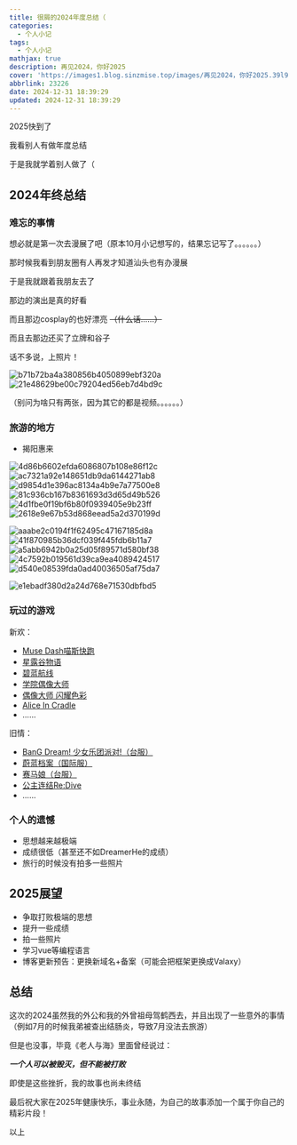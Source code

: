 ```yaml
---
title: 很屑的2024年度总结（
categories: 
  - 个人小记
tags: 
  - 个人小记
mathjax: true
description: 再见2024，你好2025
cover: 'https://images1.blog.sinzmise.top/images/再见2024，你好2025.39l9926twi.png'
abbrlink: 23226
date: 2024-12-31 18:39:29
updated: 2024-12-31 18:39:29
---
```

2025快到了

我看别人有做年度总结

于是我就学着别人做了（

<!-- more -->

## 2024年终总结
### 难忘的事情
想必就是第一次去漫展了吧（原本10月小记想写的，结果忘记写了。。。。。。）

那时候我看到朋友圈有人再发才知道汕头也有办漫展

于是我就跟着我朋友去了

那边的演出是真的好看

而且那边cosplay的也好漂亮 ~~（什么话......）~~

而且去那边还买了立牌和谷子

话不多说，上照片！

![b71b72ba4a380856b4050899ebf320a](https://images1.blog.sinzmise.top/images/b71b72ba4a380856b4050899ebf320a.9dd1bina8y.avif)
![21e48629be00c79204ed56eb7d4bd9c](https://images1.blog.sinzmise.top/images/21e48629be00c79204ed56eb7d4bd9c.70aeub9wjo.avif)

（别问为啥只有两张，因为其它的都是视频。。。。。。）
### 旅游的地方
- 揭阳惠来
<div class="flex flex-col">

<div class="flex grid-cols-2 justify-center items-center">

![4d86b6602efda6086807b108e86f12c](https://images1.blog.sinzmise.top/20240901/4d86b6602efda6086807b108e86f12c.51e3aw62e3.jpg)
![ac7321a92e148651db9da6144271ab8](https://images1.blog.sinzmise.top/20240901/ac7321a92e148651db9da6144271ab8.2obgtosbul.jpg)
![d9854d1e396ac8134a4b9e7a77500e8](https://images1.blog.sinzmise.top/20240901/d9854d1e396ac8134a4b9e7a77500e8.9rjc9axx7y.jpg)
![81c936cb167b8361693d3d65d49b526](https://images1.blog.sinzmise.top/20240901/81c936cb167b8361693d3d65d49b526.8l010p94sj.jpg)
![4d1fbe0f19bf6b80f0939405e9b23ff](https://images1.blog.sinzmise.top/20240901/4d1fbe0f19bf6b80f0939405e9b23ff.3nrk6uvimx.jpg)
![2618e9e67b53d868eead5a2d370199d](https://images1.blog.sinzmise.top/20240901/2618e9e67b53d868eead5a2d370199d.41xzxq5gko.jpg)

![aaabe2c0194f1f62495c47167185d8a](https://images1.blog.sinzmise.top/20240901/aaabe2c0194f1f62495c47167185d8a.lvo5mub12.jpg)
![41f870985b36dcf039f445fdb6b11a7](https://images1.blog.sinzmise.top/20240901/41f870985b36dcf039f445fdb6b11a7.3k7y953l6b.jpg)
![a5abb6942b0a25d05f89571d580bf38](https://images1.blog.sinzmise.top/20240901/a5abb6942b0a25d05f89571d580bf38.361ii9vf7a.jpg)
![4c7592b019561d39ca9ea4089424517](https://images1.blog.sinzmise.top/20240901/4c7592b019561d39ca9ea4089424517.3nrk6uwvmq.jpg)
![d540e08539fda0ad40036505af75da7](https://images1.blog.sinzmise.top/20240901/d540e08539fda0ad40036505af75da7.6f0mexj654.jpg)

![e1ebadf380d2a24d768e71530dbfbd5](https://images1.blog.sinzmise.top/20240901/e1ebadf380d2a24d768e71530dbfbd5.7w6rgrrov7.jpg)

</div>

</div>

### 玩过的游戏
新欢：
- [Muse Dash喵斯快跑](https://musedash.peropero.net/)
- [星露谷物语](https://www.stardewvalley.net/)
- [碧蓝航线](https://game.bilibili.com/blhx/)
- [学院偶像大师](https://gakuen.idolmaster-official.jp/)
- [偶像大师 闪耀色彩](https://shinycolors.idolmaster.jp/)
- [Alice In Cradle](https://cn.aliceincradle.com/)
- ......

旧情：
- [BanG Dream! 少女乐团派对!（台服）](https://www.mobimon.com.tw/bang-dream/)
- [蔚蓝档案（国际服）](https://bluearchive.nexon.com/home)
- [赛马娘（台服）](https://uma.komoejoy.com/)
- [公主连结Re:Dive](https://game.bilibili.com/pcr/)
- ......

### 个人的遗憾
- 思想越来越极端
- 成绩很低（甚至还不如DreamerHe的成绩）
- 旅行的时候没有拍多一些照片

## 2025展望
- 争取打败极端的思想
- 提升一些成绩
- 拍一些照片
- 学习vue等编程语言
- 博客更新预告：更换新域名+备案（可能会把框架更换成Valaxy）

## 总结
这次的2024虽然我的外公和我的外曾祖母驾鹤西去，并且出现了一些意外的事情（例如7月的时候我弟被查出结肠炎，导致7月没法去旅游）

但是也没事，毕竟《老人与海》里面曾经说过：

***一个人可以被毁灭，但不能被打败***

即使是这些挫折，我的故事也尚未终结

最后祝大家在2025年健康快乐，事业永随，为自己的故事添加一个属于你自己的精彩片段！


以上
